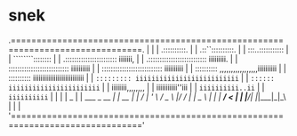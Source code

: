 # snek

.===============================================================================.
|                                                                               |
|                                .::::::::::.                                   |
|                              .::``::::::::::.                                 |
|                              :::..:::::::::::                                 |
|                              ````````::::::::                                 |
|                      .::::::::::::::::::::::: iiiiiii,                        |
|                   .:::::::::::::::::::::::::: iiiiiiiii.                      |
|                   ::::::::::::::::::::::::::: iiiiiiiiii                      |
|                   ::::::::::::::::::::::::::: iiiiiiiiii                      |
|                   :::::::::: ,,,,,,,,,,,,,,,,,iiiiiiiiii                      |
|                   :::::::::: iiiiiiiiiiiiiiiiiiiiiiiiiii                      |
|                   `::::::::: iiiiiiiiiiiiiiiiiiiiiiiiii`                      |
|                      `:::::: iiiiiiiiiiiiiiiiiiiiiii`                         |
|                              iiiiiiii,,,,,,,,                                 |
|                              iiiiiiiiiii''iii                                 |
|                              `iiiiiiiiii..ii`                                 |
|                                `iiiiiiiiii`                                   |
|                                                                               |
|                                             _                                 |
|                              ___ _ __   ___| | __                             |
|                             / __| '_ \ / _ \ |/ /                             |
|                             \__ \ | | |  __/   <                              |
|                             |___/_| |_|\___|_|\_\                             |
|                                                                               |
'==============================================================================='
